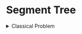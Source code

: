 # Segment Tree
<details markdown = "1"><summary>Classical Problem</summary>
 
  [Problem-01 : (Segmentree on Circular Array) ](https://codeforces.com/contest/52/problem/C) &nbsp;[My Solution](https://codeforces.com/contest/52/submission/230722588)

  [Problem-02 : ](https://atcoder.jp/contests/abc157/tasks/abc157_e) &nbsp; [My Solution](https://atcoder.jp/contests/abc157/submissions/48871826)

  </details>
